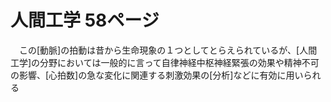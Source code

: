 # 人間工学 58ページ
　この[動脈]の拍動は昔から生命現象の１つとしてとらえられているが、[人間工学]の分野においては一般的に言って自律神経中枢神経緊張の効果や精神不可の影響、[心拍数]の急な変化に関連する刺激効果の[分析]などに有効に用いられる
